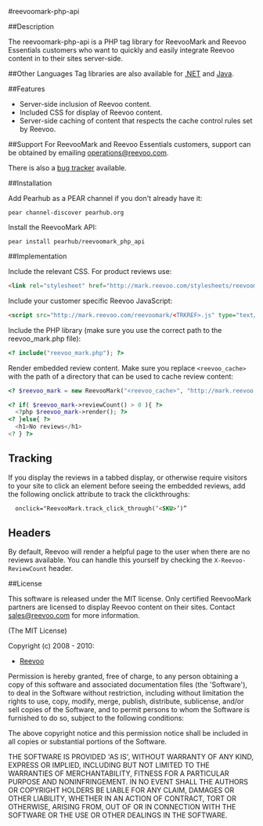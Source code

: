 #reevoomark-php-api

##Description

The reevoomark-php-api is a PHP tag library for ReevooMark and Reevoo Essentials customers who want to quickly and easily integrate Reevoo content in to their sites server-side.

##Other Languages
Tag libraries are also available for [.NET](https://github.com/reevoo/reevoomark-dotnet-api) and [Java](https://github.com/reevoo/reevoomark-java-api).

##Features

* Server-side inclusion of Reevoo content.
* Included CSS for display of Reevoo content.
* Server-side caching of content that respects the cache control rules set by Reevoo.

##Support
For ReevooMark and Reevoo Essentials customers, support can be obtained by emailing <operations@reevoo.com>.

There is also a [bug tracker](https://github.com/reevoo/reevoomark-php-api/issues) available.

##Installation

Add Pearhub as a PEAR channel if you don't already have it:

```
pear channel-discover pearhub.org
```

Install the ReevooMark API:

```
pear install pearhub/reevoomark_php_api
```

##Implementation

Include the relevant CSS. For product reviews use:

``` html
<link rel="stylesheet" href="http://mark.reevoo.com/stylesheets/reevoomark/embedded_reviews.css" type="text/css" />
```

Include your customer specific Reevoo JavaScript:

``` html
<script src="http://mark.reevoo.com/reevoomark/<TRKREF>.js" type="text/javascript"></script>
```

Include the PHP library (make sure you use the correct path to the reevoo_mark.php file):

``` php
<? include("reevoo_mark.php"); ?>
```

Render embedded review content. Make sure you replace `<reevoo_cache>` with the path of a directory that can be used to cache review content:

``` php
<? $reevoo_mark = new ReevooMark("<reevoo_cache>", "http://mark.reevoo.com/reevoomark/embeddable_reviews.html", "<TRKREF>", "<SKU>") ?>

<? if( $reevoo_mark->reviewCount() > 0 ){ ?>
  <?php $reevoo_mark->render(); ?>
<? }else{ ?>
  <h1>No reviews</h1>
<? } ?>
```

## Tracking

If you display the reviews in a tabbed display, or otherwise require visitors to your site to click an element before seeing the embedded reviews, add the following onclick attribute to track the clickthroughs:

``` html
  onclick="ReevooMark.track_click_through(‘<SKU>’)”
```

## Headers

By default, Reevoo will render a helpful page to the user when there are no reviews available. You can handle this yourself by checking the ```X-Reevoo-ReviewCount``` header.

##License

This software is released under the MIT license.  Only certified ReevooMark partners
are licensed to display Reevoo content on their sites.  Contact <sales@reevoo.com> for
more information.

(The MIT License)

Copyright (c) 2008 - 2010:

* [Reevoo](http://www.reevoo.com)

Permission is hereby granted, free of charge, to any person obtaining
a copy of this software and associated documentation files (the
'Software'), to deal in the Software without restriction, including
without limitation the rights to use, copy, modify, merge, publish,
distribute, sublicense, and/or sell copies of the Software, and to
permit persons to whom the Software is furnished to do so, subject to
the following conditions:

The above copyright notice and this permission notice shall be
included in all copies or substantial portions of the Software.

THE SOFTWARE IS PROVIDED 'AS IS', WITHOUT WARRANTY OF ANY KIND,
EXPRESS OR IMPLIED, INCLUDING BUT NOT LIMITED TO THE WARRANTIES OF
MERCHANTABILITY, FITNESS FOR A PARTICULAR PURPOSE AND NONINFRINGEMENT.
IN NO EVENT SHALL THE AUTHORS OR COPYRIGHT HOLDERS BE LIABLE FOR ANY
CLAIM, DAMAGES OR OTHER LIABILITY, WHETHER IN AN ACTION OF CONTRACT,
TORT OR OTHERWISE, ARISING FROM, OUT OF OR IN CONNECTION WITH THE
SOFTWARE OR THE USE OR OTHER DEALINGS IN THE SOFTWARE.
